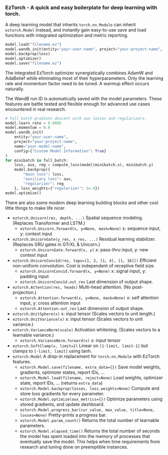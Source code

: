 ### EzTorch - A quick and easy boilerplate for deep learning with torch.

A deep learning model that inherits `torch.nn.Module` can inherit `eztorch.Model` instead, and instantly gain easy-to-use save and load functions with integrated optimization and metric reporting.
```python
model.load("filename.ez")
model.wandb_init(entity="your-user-name", project="your-project-name", name="your-model-name")
model.backprop(loss)
model.optimize()
model.save("filename.ez")
```
The integrated EzTorch optimizer synergistically combines AdamW and AdaBelief while eliminating most of their hyperparameters. Only the learning rate and momentum factor need to be tuned. A warmup effect occurs naturally.

The WandB run ID is automatically saved with the model parameters. These features are battle tested and flexible enough for advanced use cases encountered in real research.
```python
# Full batch gradient descent with aux losses and regularizers.
model.learn_rate = 0.0005
model.momentum = 0.8
model.wandb_init(
	entity="your-user-name",
	project="your-project-name",
	name="your-model-name",
	config={"Custom Model Information": True}
)
for minibatch in full_batch:
	loss, aux, reg = compute_loss(model(minibatch.x), minibatch.y)
	model.backprop({
		"main loss": loss,
		"auxiliary loss": aux,
		"regularizer": reg
	}, loss_weights={"regularizer": 1e-4})
model.optimize()
```

There are also some modern deep learning building blocks and other cool little things to make life nicer.
-  `eztorch.Unicorn(res, depth, ...)` Spatial sequence modeling. (Replaces Transformer and LSTM.)
   -  `eztorch.Unicorn.forward(x, y=None, mask=None)` x: sequence input, y: context input
-  `eztorch.UnicornGate(y_res, x_res, ...)` Residual learning stabilizer. (Replaces GRU gates in GTrXL & Unicorn.)
   -  `eztorch.UnicornGate.forward(x, y)` x: pass-thru input, y: new context input
-  `eztorch.UnicornConv1d(res, taps=[1, 2, [1, 4], [1, 16]])` Efficient non-uniform convolution. Cost is independent of receptive field size.
   -  `eztorch.UnicornConv1d.forward(x, y=None)` x: signal input, y: padding input
   -  `eztorch.UnicornConv1d.out_res` Last dimension of output shape.
-  `eztorch.Attention(res, heads)` Multi-head attention. (No post-projection.)
   -  `eztorch.Attention.forward(x, y=None, mask=None)` x: self attention input, y: cross attention input
   -  `eztorch.Attention.out_res` Last dimension of output shape.
-  `eztorch.UnitSphere(x)` x: input tensor (Scales vectors to unit length.)
-  `eztorch.UnitVariance(x)` x: input tensor (Scales vectors to unit variance.)
-  `eztorch.VarianceNorm(scale)` Activation whitening. (Scales vectors to a learnable variance.)
   -  `eztorch.VarianceNorm.forward(x)` x: input tensor
-  `eztorch.SoftClamp(x, limit=2)` Linear on `[1-limit, limit-1]` but clamps to `[-limit, limit]` using tanh.
- `eztorch.Model` A drop-in replacement for `torch.nn.Module` with EzTorch features.
  - `eztorch.Model.save(filename, extra_data={})` Save model weights, gradients, optimizer states, report IDs, ...
  - `eztorch.Model.load(filename, reject=None)` Load weights, optimizer state, report IDs, ... (returns `extra_data`)
  - `eztorch.Model.backprop(losses, loss_weights=None)` Compute and store loss gradients for every parameter.
  - `eztorch.Model.optimize(aux_metrics={})` Optimize parameters using stored gradients, and update dashboard.
  - `eztorch.Model.progress_bar(cur_value, max_value, title=None, losses=None)` Pretty-prints a progress bar.
  - `eztorch.Model.param_count()` Returns the total number of learnable parameters.
  - `eztorch.Model.elapsed_time()` Returns the total number of seconds the model has spent loaded into the memory of processes that eventually save the model. This helps when  time requirements from research and tuning done on preemptible instances.
